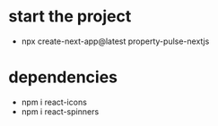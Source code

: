 # start the project
- npx create-next-app@latest property-pulse-nextjs

# dependencies
- npm i react-icons
- npm i react-spinners